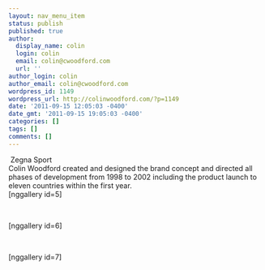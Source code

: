 ```yaml
---
layout: nav_menu_item
status: publish
published: true
author:
  display_name: colin
  login: colin
  email: colin@cwoodford.com
  url: ''
author_login: colin
author_email: colin@cwoodford.com
wordpress_id: 1149
wordpress_url: http://colinwoodford.com/?p=1149
date: '2011-09-15 12:05:03 -0400'
date_gmt: '2011-09-15 19:05:03 -0400'
categories: []
tags: []
comments: []
---
```

<p>&nbsp;Zegna Sport<br />
Colin Woodford created and designed the brand concept and directed all phases of development from 1998 to 2002 including the product launch to eleven countries within the first year.<br />
[nggallery id=5]</p>
<p>&nbsp;</p>
<p>[nggallery id=6]</p>
<p>&nbsp;</p>
<p>[nggallery id=7]</p>
